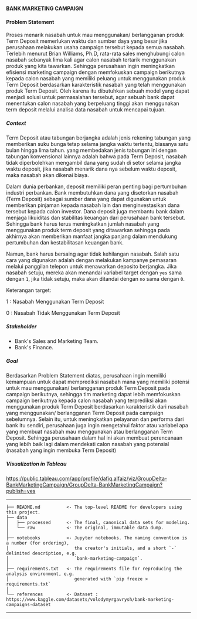 **BANK MARKETING CAMPAIGN**
#### **Problem Statement**

Proses menarik nasabah untuk mau menggunakan/ berlangganan produk Term Deposit memerlukan waktu dan sumber daya yang besar jika perusahaan melakukan usaha campaign tersebut kepada semua nasabah. Terlebih menurut Brian Williams, Ph.D, rata-rata sales menghubungi calon nasabah sebanyak lima kali agar calon nasabah tertarik menggunakan produk yang kita tawarkan. Sehingga perusahaan ingin meningkatkan efisiensi marketing campaign dengan memfokuskan campaign berikutnya kepada calon nasabah yang memiliki peluang untuk menggunakan produk Term Deposit berdasarkan karakteristik nasabah yang telah menggunakan produk Term Deposit. Oleh karena itu dibutuhkan sebuah model yang dapat menjadi solusi untuk permasalahan tersebut, agar sebuah bank dapat menentukan calon nasabah yang berpeluang tinggi akan menggunakan term deposit melalui analisa data nasabah untuk mencapai tujuan. 

##### **Context**
Term Deposit atau tabungan berjangka adalah jenis rekening tabungan yang memberikan suku bunga tetap selama jangka waktu tertentu, biasanya satu bulan hingga lima tahun. yang membedakan jenis tabungan ini dengan tabungan konvensional lainnya adalah bahwa pada Term Deposit, nasabah tidak diperbolehkan mengambil dana yang sudah di setor selama jangka waktu deposit, jika nasabah menarik dana nya sebelum waktu deposit, maka nasabah akan dikenai biaya.

Dalam dunia perbankan, deposit memiliki peran penting bagi pertumbuhan industri perbankan. Bank membutuhkan dana yang disetorkan nasabah (Term Deposit) sebagai sumber dana yang dapat digunakan untuk memberikan pinjaman kepada nasabah lain dan menginvestasikan dana tersebut kepada calon investor. Dana deposit juga membantu bank dalam menjaga likuiditas dan stabilitas keuangan dari perusahaan bank tersebut. Sehingga bank harus terus meningkatkan jumlah nasabah yang menggunakan produk term deposit yang ditawarkan sehingga pada akhirnya akan memberikan manfaat jangka panjang dalam mendukung pertumbuhan dan kestabilitasan keuangan bank.
   
Namun, bank harus bersaing agar tidak kehilangan nasabah. Salah satu cara yang digunakan adalah dengan melakukan kampanye pemasaran melalui panggilan telepon untuk menawarkan deposito berjangka. Jika nasabah setuju, mereka akan menandai variabel target dengan `yes` sama dengan `1`, jika tidak setuju, maka akan ditandai dengan `no` sama dengan `0`.

   Keterangan target:

   1 : Nasabah Menggunakan Term Deposit

   0 : Nasabah Tidak Menggunakan Term Deposit

##### **Stakeholder** 
   - Bank's Sales and Marketing Team. 
   - Bank's Finance.

##### **Goal**
   
Berdasarkan Problem Statement diatas, perusahaan ingin memiliki kemampuan untuk dapat memprediksi nasabah mana yang memiliki potensi untuk mau menggunakan/ berlangganan produk Term Deposit pada campaign berikutnya, sehingga tim marketing dapat lebih memfokuskan campaign berikutnya kepada calon nasabah yang terprediksi akan menggunakan produk Term Deposit berdasarkan karakteristik dari nasabah yang menggunakan/ berlangganan Term Deposit pada campaign sebelumnya. Selain itu, untuk meningkatkan pelayanan dan performa dari bank itu sendiri, perusahaan juga ingin mengetahui faktor atau variabel apa yang membuat nasabah mau menggunakan atau berlangganan Term Deposit. Sehingga perusahaan dalam hal ini akan membuat perencanaan yang lebih baik lagi dalam mendekati calon nasabah yang potensial (nasabah yang ingin membuka Term Deposit)

##### **Visualization in Tableau**
https://public.tableau.com/app/profile/dafiq.alfaiz/viz/GroupDelta-BankMarketingCampaign/GroupDelta-BankMarketingCampaign?publish=yes
   
------------

    ├── README.md          <- The top-level README for developers using this project.
    ├── data
    │   ├── processed      <- The final, canonical data sets for modeling.
    │   └── raw            <- The original, immutable data dump.
    │
    ├── notebooks          <- Jupyter notebooks. The naming convention is a number (for ordering),
    │                         the creator's initials, and a short `-` delimited description, e.g.
    │                         `bank-marketing-campaign`.
    │
    ├── requirements.txt   <- The requirements file for reproducing the analysis environment, e.g.
    │                         generated with `pip freeze > requirements.txt`
    │
    └── references         <- Dataset : https://www.kaggle.com/datasets/volodymyrgavrysh/bank-marketing-campaigns-dataset

--------
